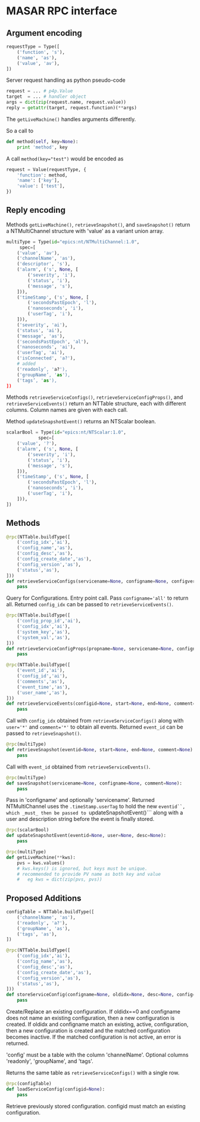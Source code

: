 MASAR RPC interface
===================

Argument encoding
-----------------

```py
requestType = Type([
    ('function', 's'),
    ('name', 'as'),
    ('value', 'av'),
])
```

Server request handling as python pseudo-code

```py
request = ... # p4p.Value
target  = ... # handler object
args = dict(zip(request.name, request.value))
reply = getattr(target, request.function)(**args)
```

The ```getLiveMachine()``` handles arguments differently.

So a call to

```py
def method(self, key=None):
    print 'method', key
```

A call ```method(key="test")``` would be encoded as

```py
request = Value(requestType, {
    'function': method,
    'name': ['key'],
    'value': ['test'],
})
```

Reply encoding
--------------

Methods ```getLiveMachine()```, ```retrieveSnapshot()```, and ```saveSnapshot()```
return a NTMultiChannel structure with 'value' as a variant union array.

```py
multiType = Type(id="epics:nt/NTMultiChannel:1.0",
     spec=[
    ('value', 'av'),
    ('channelName', 'as'),
    ('descriptor', 's'),
    ('alarm', ('s', None, [
        ('severity', 'i'),
        ('status', 'i'),
        ('message', 's'),
    ])),
    ('timeStamp', ('s', None, [
        ('secondsPastEpoch', 'l'),
        ('nanoseconds', 'i'),
        ('userTag', 'i'),
    ])),
    ('severity', 'ai'),
    ('status', 'ai'),
    ('message', 'as'),
    ('secondsPastEpoch', 'al'),
    ('nanoseconds', 'ai'),
    ('userTag', 'ai'),
    ('isConnected', 'a?'),
    # added
    ('readonly’, 'a?'),
    ('groupName’, 'as'),
    ('tags’, 'as'),
])
```

Methods ```retrieveServiceConfigs()```, ```retrieveServiceConfigProps()```, and ```retrieveServiceEvents()```
return an NTTable structure, each with different columns.
Column names are given with each call.

Method ```updateSnapshotEvent()``` returns an NTScalar boolean.

```py
scalarBool = Type(id="epics:nt/NTScalar:1.0",
            spec=[
    ('value', '?'),
    ('alarm', ('s', None, [
        ('severity', 'i'),
        ('status', 'i'),
        ('message', 's'),
    ])),
    ('timeStamp', ('s', None, [
        ('secondsPastEpoch', 'l'),
        ('nanoseconds', 'i'),
        ('userTag', 'i'),
    ])),
])
```

Methods
-------

```py
@rpc(NTTable.buildType([
    ('config_idx','ai'),
    ('config_name','as'),
    ('config_desc','as'),
    ('config_create_date','as'),
    ('config_version','as'),
    ('status','as'),
]))
def retrieveServiceConfigs(servicename=None, configname=None, configversion=None, system=None, eventid=None):
    pass
```

Query for Configurations.
Entry point call.
Pass ```configname='all'``` to return all.
Returned ```config_idx``` can be passed to ```retrieveServiceEvents()```.

```py
@rpc(NTTable.buildType([
    ('config_prop_id','ai'),
    ('config_idx','ai'),
    ('system_key','as'),
    ('system_val','as'),
]))
def retrieveServiceConfigProps(propname=None, servicename=None, configname=None):
    pass
```

```py
@rpc(NTTable.buildType([
    ('event_id','ai'),
    ('config_id','ai'),
    ('comments','as'),
    ('event_time','as'),
    ('user_name','as'),
]))
def retrieveServiceEvents(configid=None, start=None, end=None, comment=None, user=None, eventid=None):
    pass
```

Call with ```config_idx``` obtained from  ```retrieveServiceConfigs()``` along with ```user='*'``` and ```comment='*'```
to obtain all events.
Returned ```event_id``` can be passed to ```retrieveSnapshot()```.


```py
@rpc(multiType)
def retrieveSnapshot(eventid=None, start=None, end=None, comment=None):
    pass
```

Call with ```event_id``` obtained from  ```retrieveServiceEvents()```.

```py
@rpc(multiType)
def saveSnapshot(servicename=None, configname=None, comment=None):
    pass
```

Pass in 'configname' and optionally 'servicename'.
Returned NTMultiChannel uses the ```.timeStamp.userTag``` to hold
the new ```eventid``, which _must_ then be passed to
```updateSnapshotEvent()``` along with a user and description string
before the event is finally stored.

```py
@rpc(scalarBool)
def updateSnapshotEvent(eventid=None, user=None, desc=None):
    pass
```

```py
@rpc(multiType)
def getLiveMachine(**kws):
    pvs = kws.values()
    # kws.keys() is ignored, but keys must be unique.
    # recommended to provide PV name as both key and value
    #   eg kws = dict(zip(pvs, pvs))
```


Proposed Additions
------------------

```py
configTable = NTTable.buildType([
    ('channelName', 'as'),
    ('readonly', 'a?'),
    ('groupName', 'as'),
    ('tags', 'as'),
])

@rpc(NTTable.buildType([
    ('config_idx','ai'),
    ('config_name','as'),
    ('config_desc','as'),
    ('config_create_date','as'),
    ('config_version','as'),
    ('status','as'),
]))
def storeServiceConfig(configname=None, oldidx=None, desc=None, config=None):
    pass
```

Create/Replace an existing configuration.
If oldidx==0 and configname does not name an existing configuration, then a new configuration is created.
If oldidx and configname match an existing, active, configuration, then
a new configuration is created and the matched configuration becomes inactive.
If the matched configuration is not active, an error is returned.

'config' must be a table with the column 'channelName'.
Optional columns 'readonly', 'groupName', and 'tags'.

Returns the same table as ```retrieveServiceConfigs()``` with a single row.


```py
@rpc(configTable)
def loadServiceConfig(configid=None):
    pass
```

Retrieve previously stored configuration.
configid must match an existing configuration.
